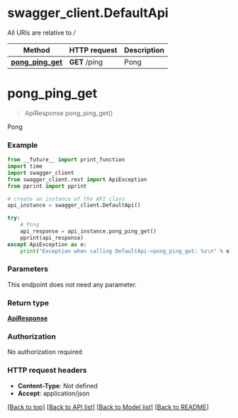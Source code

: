 # swagger_client.DefaultApi

All URIs are relative to */*

Method | HTTP request | Description
------------- | ------------- | -------------
[**pong_ping_get**](DefaultApi.md#pong_ping_get) | **GET** /ping | Pong

# **pong_ping_get**
> ApiResponse pong_ping_get()

Pong

### Example
```python
from __future__ import print_function
import time
import swagger_client
from swagger_client.rest import ApiException
from pprint import pprint

# create an instance of the API class
api_instance = swagger_client.DefaultApi()

try:
    # Pong
    api_response = api_instance.pong_ping_get()
    pprint(api_response)
except ApiException as e:
    print("Exception when calling DefaultApi->pong_ping_get: %s\n" % e)
```

### Parameters
This endpoint does not need any parameter.

### Return type

[**ApiResponse**](ApiResponse.md)

### Authorization

No authorization required

### HTTP request headers

 - **Content-Type**: Not defined
 - **Accept**: application/json

[[Back to top]](#) [[Back to API list]](../README.md#documentation-for-api-endpoints) [[Back to Model list]](../README.md#documentation-for-models) [[Back to README]](../README.md)


